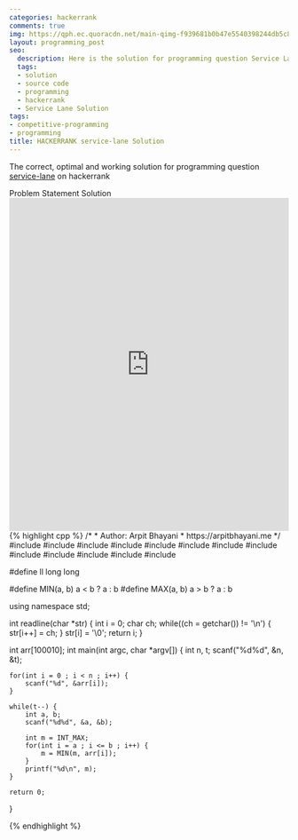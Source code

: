 ```yaml
---
categories: hackerrank
comments: true
img: https://qph.ec.quoracdn.net/main-qimg-f939681b0b47e5540398244db5c8966f?convert_to_webp=true
layout: programming_post
seo:
  description: Here is the solution for programming question Service Lane on hackerrank
  tags:
  - solution
  - source code
  - programming
  - hackerrank
  - Service Lane Solution
tags:
- competitive-programming
- programming
title: HACKERRANK service-lane Solution
---
```

The correct, optimal and working solution for programming question [service-lane](https://www.hackerrank.com/challenges/service-lane) on hackerrank

<div class="ui secondary pointing large menu">
  <a class="grey item" data-tab="problem-statement">
    Problem Statement
  </a>
  <a class="active item grey" data-tab="solution">
    Solution
  </a>
</div>
<div class="ui bottom attached tab" data-tab="problem-statement">
    <iframe src="https://www.hackerrank.com/challenges/service-lane" width="100%" height="600px" style="overflow: scroll; border: none;"></iframe>
</div>
<div class="ui bottom attached active tab" data-tab="solution">
{% highlight cpp %}
/*
 *  Author: Arpit Bhayani
 *  https://arpitbhayani.me
 */
#include <cmath>
#include <cstdio>
#include <cstdlib>
#include <climits>
#include <deque>
#include <iostream>
#include <list>
#include <limits>
#include <map>
#include <queue>
#include <set>
#include <stack>
#include <vector>

#define ll long long

#define MIN(a, b) a < b ? a : b
#define MAX(a, b) a > b ? a : b

using namespace std;

int readline(char *str) {
    int i = 0;
    char ch;
    while((ch = getchar()) != '\n') {
        str[i++] = ch;
    }
    str[i] = '\0';
    return i;
}

int arr[100010];
int main(int argc, char *argv[]) {
    int n, t;
    scanf("%d%d", &n, &t);

    for(int i = 0 ; i < n ; i++) {
        scanf("%d", &arr[i]);
    }

    while(t--) {
        int a, b;
        scanf("%d%d", &a, &b);

        int m = INT_MAX;
        for(int i = a ; i <= b ; i++) {
            m = MIN(m, arr[i]);
        }
        printf("%d\n", m);
    }

    return 0;
}

{% endhighlight %}
</div>
